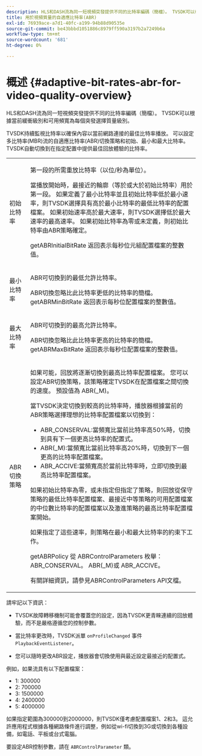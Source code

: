 ```yaml
---
description: HLS和DASH流為同一短視頻突發提供不同的比特率編碼（簡檔）。 TVSDK可以根據當前緩衝級別和可用頻寬為每個突發選擇質量級別。
title: 用於視頻質量的自適應比特率(ABR)
exl-id: 76939ace-a7d1-40fc-a199-94b88d90535e
source-git-commit: be43bbbd1051886c8979ff590a3197b2a7249b6a
workflow-type: tm+mt
source-wordcount: '681'
ht-degree: 0%

---
```


# 概述 {#adaptive-bit-rates-abr-for-video-quality-overview}

HLS和DASH流為同一短視頻突發提供不同的比特率編碼（簡檔）。 TVSDK可以根據當前緩衝級別和可用頻寬為每個突發選擇質量級別。

TVSDK持續監視比特率以確保內容以當前網路連接的最佳比特率播放。 可以設定多比特率(MBR)流的自適應比特率(ABR)切換策略和初始、最小和最大比特率。 TVSDK自動切換到在指定配置中提供最佳回放體驗的比特率。

<table id="table_AF838E082235406AA359BF1C1A77F85F"> 
 <tbody> 
  <tr> 
   <td colname="col01"> 初始比特率 </td> 
   <td colname="col2"> <p>第一段的所需重放比特率（以位/秒為單位）。 </p> <p>當播放開始時，最接近的輪廓（等於或大於初始比特率）用於第一段。 如果定義了最小比特率並且初始比特率低於最小速率，則TVSDK選擇具有高於最小比特率的最低比特率的配置檔案。 如果初始速率高於最大速率，則TVSDK選擇低於最大速率的最高速率。 如果初始比特率為零或未定義，則初始比特率由ABR策略確定。 </p> <p><span class="codeph"> getABRInitialBitRate</span> 返回表示每秒位元組配置檔案的整數值。 </p> </td> 
  </tr> 
  <tr> 
   <td colname="col01"> 最小比特率 </td> 
   <td colname="col2"> <p>ABR可切換到的最低允許比特率。 </p> <p>ABR切換忽略比此比特率更低的比特率的簡檔。 <span class="codeph"> getABRMinBitRate</span> 返回表示每秒位配置檔案的整數值。 </p> </td> 
  </tr> 
  <tr> 
   <td colname="col01"> 最大比特率 </td> 
   <td colname="col2"> <p>ABR可切換到的最高允許比特率。 </p> <p>ABR切換忽略比此比特率更高的比特率的簡檔。 <span class="codeph"> getABRMaxBitRate</span> 返回表示每秒位配置檔案的整數值。 </p> </td> 
  </tr> 
  <tr> 
   <td colname="col01"> ABR切換策略 </td> 
   <td colname="col2"> <p>如果可能，回放將逐漸切換到最高比特率配置檔案。 您可以設定ABR切換策略，該策略確定TVSDK在配置檔案之間切換的速度。 預設值為 <span class="codeph"> ABR(_M)</span>。 </p> <p>當TVSDK決定切換到較高的比特率時，播放器根據當前的ABR策略選擇理想的比特率配置檔案以切換到： 
     <ul id="ul_AC9C99D84A3B4A8DBD1A05CC05DEE771"> 
      <li id="li_B79C0AA2CBFB42FF98A257CEC9C400BA"><span class="codeph"> ABR_CONSERVAL</span>:當頻寬比當前比特率高50%時，切換到具有下一個更高比特率的配置式。 </li> 
      <li id="li_38CC3A95D8634F359D0F7C273D0108C0"><span class="codeph"> ABR(_M)</span>:當頻寬比當前比特率高20%時，切換到下一個更高的比特率配置檔案。 </li> 
      <li id="li_E845C035420D4B3FB2B179F448F8CA85"><span class="codeph"> ABR_ACCIVE</span>:當頻寬高於當前比特率時，立即切換到最高比特率配置檔案。 </li> 
     </ul> </p> <p>如果初始比特率為零，或未指定但指定了策略，則回放從保守策略的最低比特率配置檔案、最接近中等策略的可用配置檔案的中位數比特率的配置檔案以及激進策略的最高比特率配置檔案開始。 </p> <p>如果指定了這些速率，則策略在最小和最大比特率的約束下工作。 </p> <p> <span class="codeph"> getABRPolicy</span> 從 <span class="codeph"> ABRControlParameters</span> 枚舉： <span class="codeph"> ABR_CONSERVAL</span>。 <span class="codeph"> ABR(_M)</span>或 <span class="codeph"> ABR_ACCIVE</span>。 </p> <p>有關詳細資訊，請參見ABRControlParameters API文檔。</p> </td> 
  </tr> 
 </tbody> 
</table>

請牢記以下資訊：

* TVSDK故障轉移機制可能會覆蓋您的設定，因為TVSDK更青睞連續的回放體驗，而不是嚴格遵循您的控制參數。
* 當比特率更改時，TVSDK派單 `onProfileChanged` 事件 `PlaybackEventListener`。

* 您可以隨時更改ABR設定，播放器會切換使用與最近設定最接近的配置式。

例如，如果流具有以下配置檔案：

* 1: 300000
* 2: 700000
* 3: 1500000
* 4: 2400000
* 5: 4000000

如果指定範圍為300000到2000000，則TVSDK僅考慮配置檔案1、2和3。 這允許應用程式根據各種網路條件進行調整，例如從wi-fi切換到3G或切換到各種設備，如電話、平板或台式電腦。

要設定ABR控制參數，請在 `ABRControlParameter` 類。
